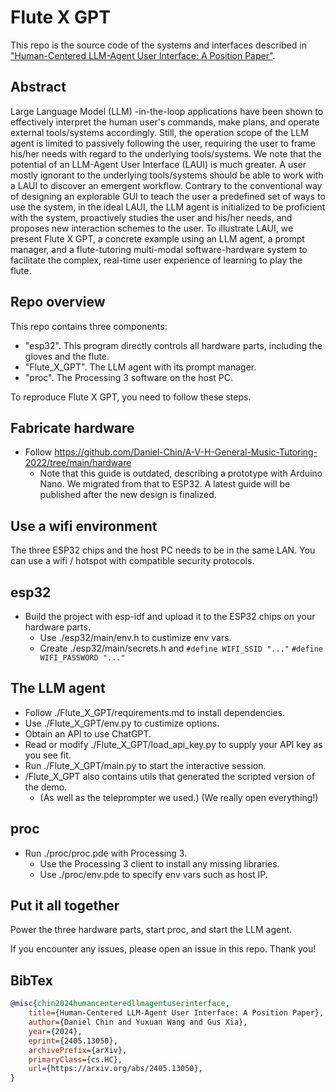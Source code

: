 # Flute X GPT

This repo is the source code of the systems and interfaces described in ["Human-Centered LLM-Agent User Interface: A Position Paper"](https://www.arxiv.org/abs/2405.13050).  

## Abstract
Large Language Model (LLM) -in-the-loop applications have been shown to effectively interpret the human user's commands, make plans, and operate external tools/systems accordingly. Still, the operation scope of the LLM agent is limited to passively following the user, requiring the user to frame his/her needs with regard to the underlying tools/systems. We note that the potential of an LLM-Agent User Interface (LAUI) is much greater. A user mostly ignorant to the underlying tools/systems should be able to work with a LAUI to discover an emergent workflow. Contrary to the conventional way of designing an explorable GUI to teach the user a predefined set of ways to use the system, in the ideal LAUI, the LLM agent is initialized to be proficient with the system, proactively studies the user and his/her needs, and proposes new interaction schemes to the user. To illustrate LAUI, we present Flute X GPT, a concrete example using an LLM agent, a prompt manager, and a flute-tutoring multi-modal software-hardware system to facilitate the complex, real-time user experience of learning to play the flute. 

## Repo overview
This repo contains three components: 
- "esp32". This program directly controls all hardware parts, including the gloves and the flute. 
- "Flute_X_GPT". The LLM agent with its prompt manager. 
- "proc". The Processing 3 software on the host PC. 

To reproduce Flute X GPT, you need to follow these steps.  

## Fabricate hardware
- Follow https://github.com/Daniel-Chin/A-V-H-General-Music-Tutoring-2022/tree/main/hardware
  - Note that this guide is outdated, describing a prototype with Arduino Nano. We migrated from that to ESP32. A latest guide will be published after the new design is finalized. 

## Use a wifi environment
The three ESP32 chips and the host PC needs to be in the same LAN. You can use a wifi / hotspot with compatible security protocols. 

## esp32
- Build the project with esp-idf and upload it to the ESP32 chips on your hardware parts.  
  - Use ./esp32/main/env.h to custimize env vars. 
  - Create ./esp32/main/secrets.h and `#define WIFI_SSID "..."` `#define WIFI_PASSWORD "..."`

## The LLM agent
- Follow ./Flute_X_GPT/requirements.md to install dependencies. 
- Use ./Flute_X_GPT/env.py to custimize options. 
- Obtain an API to use ChatGPT. 
- Read or modify ./Flute_X_GPT/load_api_key.py to supply your API key as you see fit. 
- Run ./Flute_X_GPT/main.py to start the interactive session.  
- /Flute_X_GPT also contains utils that generated the scripted version of the demo. 
  - (As well as the teleprompter we used.) (We really open everything!)

## proc
- Run ./proc/proc.pde with Processing 3. 
  - Use the Processing 3 client to install any missing libraries. 
  - Use ./proc/env.pde to specify env vars such as host IP.

## Put it all together
Power the three hardware parts, start proc, and start the LLM agent.  

If you encounter any issues, please open an issue in this repo. Thank you! 

## BibTex
````bib
@misc{chin2024humancenteredllmagentuserinterface,
    title={Human-Centered LLM-Agent User Interface: A Position Paper}, 
    author={Daniel Chin and Yuxuan Wang and Gus Xia},
    year={2024},
    eprint={2405.13050},
    archivePrefix={arXiv},
    primaryClass={cs.HC},
    url={https://arxiv.org/abs/2405.13050}, 
}
````
